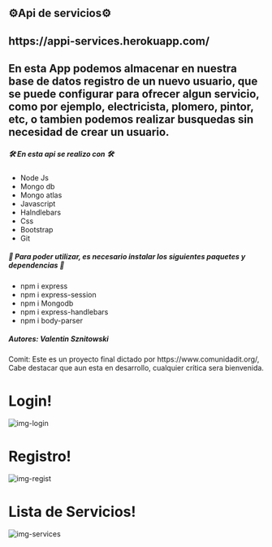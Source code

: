 <h2>⚙️Api de servicios⚙️</h2>
<h2>https://appi-services.herokuapp.com/<h2>

 <p>En esta App podemos almacenar en nuestra base de datos registro de un nuevo usuario, que se puede configurar para ofrecer algun servicio, como por ejemplo, electricista, plomero, pintor, etc, o tambien podemos realizar busquedas sin necesidad de crear un usuario.</p>

 <h5>🛠️ En esta api se realizo con 🛠️</h5>

<ul>
<li>Node Js</li>
<li>Mongo db</li>
<li>Mongo atlas</li>
<li>Javascript</li>
<li>Halndlebars</li>
<li>Css</li>
<li>Bootstrap</li>
<li>Git</li>
</ul>

<h5>🔧 Para poder utilizar, es necesario instalar los siguientes paquetes y dependencias 🔧</h5>

<ul>
<li>npm i express</li>
<li>npm i express-session</li>
<li>npm i Mongodb</li>
<li>npm i express-handlebars</li>
<li>npm i body-parser</li>
</ul>

<h5> Autores: Valentin Sznitowski</h5>

 <p>Comit: Este es un proyecto final dictado por https://www.comunidadit.org/, Cabe destacar que aun esta en desarrollo, cualquier crítica sera bienvenida.</p>

# Login!
![img-login](https://user-images.githubusercontent.com/78902757/124687299-fddf2b80-deaa-11eb-926e-4996692288b3.png)

# Registro!
![img-regist](https://user-images.githubusercontent.com/78902757/124687316-06cffd00-deab-11eb-86ca-83294becdf8f.png)

# Lista de Servicios!
![img-services](https://user-images.githubusercontent.com/78902757/124687323-0c2d4780-deab-11eb-8adb-c001657a1401.png)






